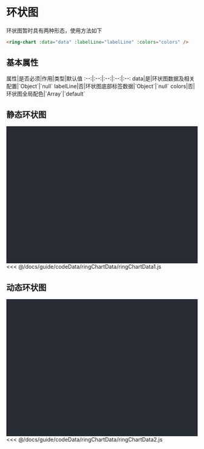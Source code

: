 # 环状图
环状图暂时具有两种形态，使用方法如下

```html
<ring-chart :data="data" :labelLine="labelLine" :colors="colors" />
```
<click-to-copy :info="ringChartTag" />

## 基本属性

<full-width-table>
属性|是否必须|作用|类型|默认值
:--:|:--:|:--:|:--:|:--:
data|是|环状图数据及相关配置|`Object`|`null`
labelLine|否|环状图底部标签数据|`Object`|`null`
colors|否|环状图全局配色|`Array`|`default`
</full-width-table>

## 静态环状图
<div class="chart-container">
  <ring-chart :data="ringChartData1" :labelLine="labelLine" :colors="colors" class="chart" />
</div>

<fold-box>
<<< @/docs/guide/codeData/ringChartData/ringChartData1.js
</fold-box>

## 动态环状图
<div class="chart-container">
  <ring-chart :data="ringChartData2" :labelLine="labelLine" :colors="colors" class="chart" />
</div>

<fold-box>
<<< @/docs/guide/codeData/ringChartData/ringChartData2.js
</fold-box>

<script>
import ringChartData from './codeData/ringChartData'

export default {
  data () {
    return {
      ...ringChartData,

      labelLine: {
        labels: 'inherit',
        type: 'rectangle'
      },
      colors: ['#66eece', '#ee66aa', '#66d7ee', '#eee966']
    }
  }
}
</script>

<style lang="less">
.chart-container {
  position: relative;
  height: 300px;
  background-color: #282c34;
  padding: 30px;
  overflow: hidden;

  .chart {
    position: absolute;
    height: 300px;
    width: 400px;
    left: 50%;
    top: 50%;
    transform: translate(-50%, -50%);
  }
}
</style>
